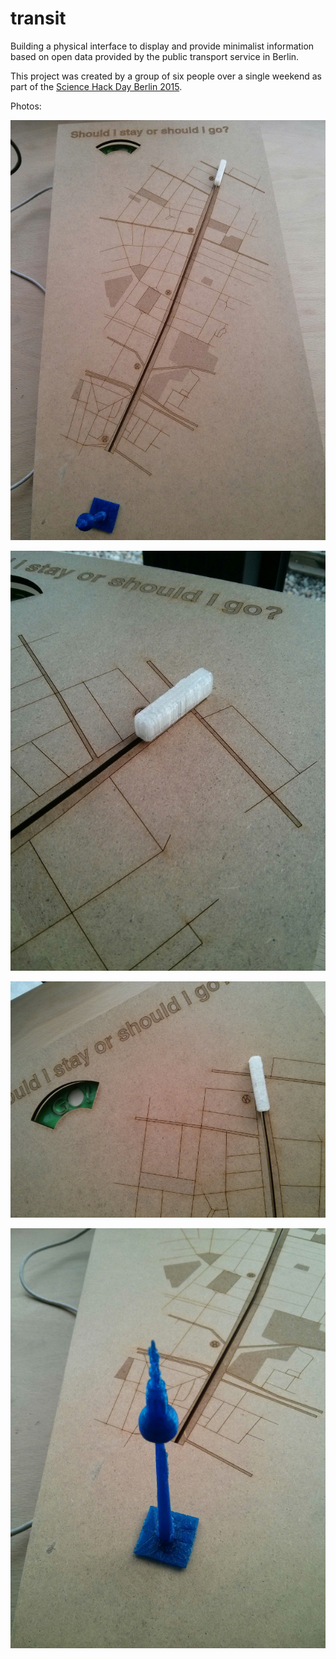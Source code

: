 # transit

Building a physical interface to display and provide minimalist information
based on open data provided by the public transport service in Berlin. 

This project was created by a group of six people over a single weekend as part
of the [Science Hack Day Berlin 2015](http://berlin.sciencehackday.org/).

Photos:

![](https://github.com/matthuska/transit/blob/master/pictures/transit1.jpg)

![](https://github.com/matthuska/transit/blob/master/pictures/transit2.jpg)

![](https://github.com/matthuska/transit/blob/master/pictures/transit3.jpg)

![](https://github.com/matthuska/transit/blob/master/pictures/transit4.jpg)

